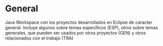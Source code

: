 # General
Java Workspace con los proyectos desarrollados en Eclipse de caracter general. Incluye algunos sobre temas específicos (ESP), otros sobre temas generales, que pueden ser usados por otros proyectos (GEN) y otros relacionados con el trabajo (TRA)
